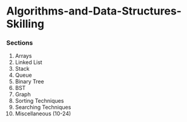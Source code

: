 # Algorithms-and-Data-Structures-Skilling

### Sections

1. Arrays
2. Linked List
3. Stack
4. Queue
5. Binary Tree
6. BST
7. Graph
8. Sorting Techniques
9. Searching Techniques
10. Miscellaneous (10-24)
